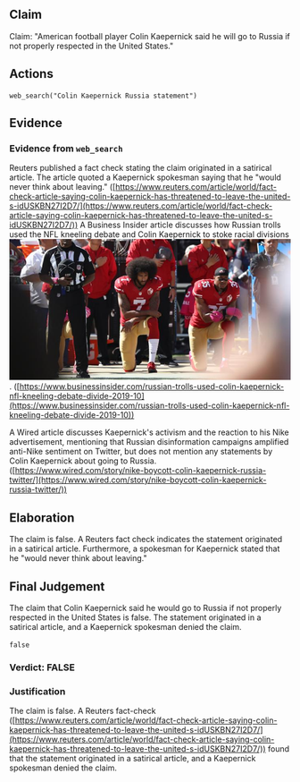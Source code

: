 ## Claim
Claim: "American football player Colin Kaepernick said he will go to Russia if not properly respected in the United States."

## Actions
```
web_search("Colin Kaepernick Russia statement")
```

## Evidence
### Evidence from `web_search`
Reuters published a fact check stating the claim originated in a satirical article. The article quoted a Kaepernick spokesman saying that he "would never think about leaving." ([https://www.reuters.com/article/world/fact-check-article-saying-colin-kaepernick-has-threatened-to-leave-the-united-s-idUSKBN27I2D7/](https://www.reuters.com/article/world/fact-check-article-saying-colin-kaepernick-has-threatened-to-leave-the-united-s-idUSKBN27I2D7/)) A Business Insider article discusses how Russian trolls used the NFL kneeling debate and Colin Kaepernick to stoke racial divisions ![image 2168](media/2025-08-07_20-04-1754597057-334572.jpg). ([https://www.businessinsider.com/russian-trolls-used-colin-kaepernick-nfl-kneeling-debate-divide-2019-10](https://www.businessinsider.com/russian-trolls-used-colin-kaepernick-nfl-kneeling-debate-divide-2019-10))

A Wired article discusses Kaepernick's activism and the reaction to his Nike advertisement, mentioning that Russian disinformation campaigns amplified anti-Nike sentiment on Twitter, but does not mention any statements by Colin Kaepernick about going to Russia. ([https://www.wired.com/story/nike-boycott-colin-kaepernick-russia-twitter/](https://www.wired.com/story/nike-boycott-colin-kaepernick-russia-twitter/))


## Elaboration
The claim is false. A Reuters fact check indicates the statement originated in a satirical article. Furthermore, a spokesman for Kaepernick stated that he "would never think about leaving."


## Final Judgement
The claim that Colin Kaepernick said he would go to Russia if not properly respected in the United States is false. The statement originated in a satirical article, and a Kaepernick spokesman denied the claim.

`false`

### Verdict: FALSE

### Justification
The claim is false. A Reuters fact-check ([https://www.reuters.com/article/world/fact-check-article-saying-colin-kaepernick-has-threatened-to-leave-the-united-s-idUSKBN27I2D7/](https://www.reuters.com/article/world/fact-check-article-saying-colin-kaepernick-has-threatened-to-leave-the-united-s-idUSKBN27I2D7/)) found that the statement originated in a satirical article, and a Kaepernick spokesman denied the claim.

